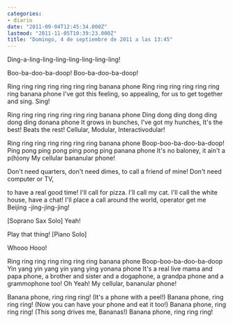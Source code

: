 ```yaml
---
categories:
- diario
date: "2011-09-04T12:45:34.000Z"
lastmod: "2011-11-05T10:39:23.000Z"
title: "Domingo, 4 de septiembre de 2011 a las 13:45"
---
```


Ding-a-ling-ling-ling-ling-ling-ling-ling!


Boo-ba-doo-ba-doop!
Boo-ba-doo-ba-doop!

Ring ring ring ring ring ring ring banana phone
Ring ring ring ring ring ring ring banana phone
I\'ve got this feeling, so appealing,
for us to get together and sing. Sing!

Ring ring ring ring ring ring ring banana phone
Ding dong ding dong ding dong ding donana phone
It grows in bunches, I\'ve got my hunches,
It\'s the best! Beats the rest!
Cellular, Modular, Interactivodular!

Ring ring ring ring ring ring ring banana phone
Boop-boo-ba-doo-ba-doop!
Ping pong ping pong ping pong ping panana phone
It\'s no baloney, it ain\'t a p(h)ony
My cellular bananular phone!

Don\'t need quarters, don\'t need dimes,
to call a friend of mine!
Don\'t need computer or TV,

to have a real good time!
I\'ll call for pizza. I\'ll call my cat.
I\'ll call the white house, have a chat!
I\'ll place a call around the world, operator get me Beijing
-jing-jing-jing!

[Soprano Sax Solo] 
Yeah!

Play that thing!
[Piano Solo] 

Whooo Hooo!

Ring ring ring ring ring ring ring banana phone
Boop-boo-ba-doo-ba-doop
Yin yang yin yang yin yang ying yonana phone
It\'s a real live mama and papa phone,
a brother and sister and a dogaphone,
a grandpa phone and a grammophone too! Oh Yeah!
My cellular, bananular phone!

Banana phone, ring ring ring!
(It\'s a phone with a peel!)
Banana phone, ring ring ring!
(Now you can have your phone and eat it too!)
Banana phone, ring ring ring!
(This song drives me, Bananas!)
Banana phone, ring ring ring!
